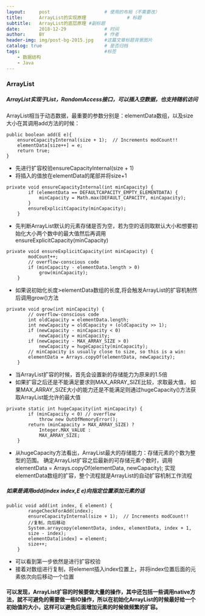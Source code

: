 ```yaml
---
layout:     post                    # 使用的布局（不需要改）
title:      ArrayList的实现原理               # 标题 
subtitle:   ArrayList的底层原理 #副标题
date:       2018-12-29              # 时间
author:     BY                      # 作者
header-img: img/post-bg-2015.jpg    #这篇文章标题背景图片
catalog: true                       # 是否归档
tags:                               #标签
    - 数据结构
    - Java
---
```



### ArrayList
##### ArrayList实现于List，RandomAccess接口，可以插入空数据，也支持随机访问
ArrayList相当于动态数据，最重要的参数分别是：elementData数组，以及size大小在其调用add方法的时候：

```
public boolean add(E e){
    ensureCapacityInternal(size + 1);  // Increments modCount!!
    elementData[size++] = e;
    return true;
}
```
- 先进行扩容校验ensureCapacityInternal(size + 1)
- 将插入的值放在elementData的尾部并将size+1
```
private void ensureCapacityInternal(int minCapacity) {
        if (elementData == DEFAULTCAPACITY_EMPTY_ELEMENTDATA) {
            minCapacity = Math.max(DEFAULT_CAPACITY, minCapacity);
        }
        ensureExplicitCapacity(minCapacity);
    }
```
- 先判断ArrayList默认的元素存储是否为空，若为空的话则取默认大小和想要初始化大小两个数中的最大值然后再调用 ensureExplicitCapacity(minCapacity)

```
private void ensureExplicitCapacity(int minCapacity) {
        modCount++;
        // overflow-conscious code
        if (minCapacity - elementData.length > 0)
            grow(minCapacity);
    }
```
- 如果说初始化长度>elementData数组的长度,将会触发ArrayList的扩容机制然后调用grow()方法

```
private void grow(int minCapacity) {
        // overflow-conscious code
        int oldCapacity = elementData.length;
        int newCapacity = oldCapacity + (oldCapacity >> 1);
        if (newCapacity - minCapacity < 0)
            newCapacity = minCapacity;
        if (newCapacity - MAX_ARRAY_SIZE > 0)
            newCapacity = hugeCapacity(minCapacity);
        // minCapacity is usually close to size, so this is a win:
        elementData = Arrays.copyOf(elementData, newCapacity);
    }
```
- 当ArrayList扩容的时候，首先会设置新的存储能力为原来的1.5倍
- 如果扩容之后还是不能满足要求则MAX_ARRAY_SIZE比较，求取最大值， 
如果MAX_ARRAY_SIZE大小的能力还是不能满足则通过hugeCapacity()方法获取ArrayList能允许的最大值

```
private static int hugeCapacity(int minCapacity) {
        if (minCapacity < 0) // overflow
            throw new OutOfMemoryError();
        return (minCapacity > MAX_ARRAY_SIZE) ?
            Integer.MAX_VALUE :
            MAX_ARRAY_SIZE;
    }
```
- 从hugeCapacity方法看出，ArrayList最大的存储能力：存储元素的个数为整型的范围。 
确定ArrayList扩容之后最新的可存储元素个数时，调用 
elementData = Arrays.copyOf(elementData, newCapacity); 
实现elementData数组的扩容，整个流程就是ArrayList的自动扩容机制工作流程
##### 如果是调用add(index index,E e)向指定位置添加元素的话

```
public void add(int index, E element) {
        rangeCheckForAdd(index);
        ensureCapacityInternal(size + 1);  // Increments modCount!!
        //复制，向后移动
        System.arraycopy(elementData, index, elementData, index + 1,
        size - index);
        elementData[index] = element;
        size++;
    }
```
- 可以看到第一步依然是进行扩容校验
- 接着对数组进行复制，将element插入index位置上，并将index位置后面的元素依次向后移动一个位置
#### 可以发现，ArrayList扩容的时候要做大量的操作，其中还包括一些调用native方法，就不可避免的需要做一些IO操作，所以在初始化ArrayList的时候最好给一个初始值的大小，这样可以避免后面增加元素的时候做频繁的扩容。
